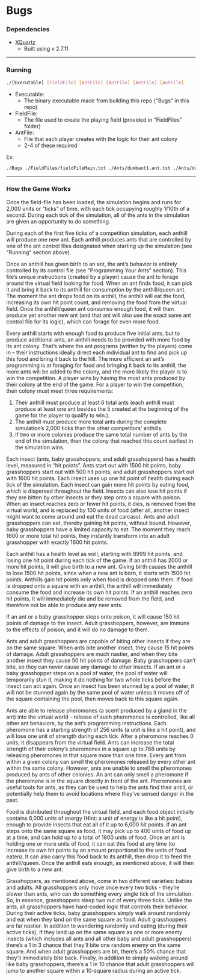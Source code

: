# Bugs

### Dependencies 
* [XQuartz](https://www.xquartz.org/releases/index.html)
	* Built using v 2.7.11 

---

### Running
```bash
./[Executable] [FieldFile] [AntFile] [AntFile] [AntFile] [AntFile]
```
- Executable:
	* The binary executable made from building this repo ("Bugs" in this repo) 	
- FieldFile:
	* The file used to create the playing field (provided in "FieldFiles" folder)
- AntFile:
	* File that each player creates with the logic for their ant colony
	* 2-4 of these required 
 
Ex:
```bash
./Bugs ./FieldFiles/fieldFileMain.txt ./Ants/dumbant1.ant.txt ./Ants/dumbant2.ant.txt ./Ants/dumbant3.ant.txt ./Ants/smartant.ant.txt -raw
```



---

### How the Game Works

Once the field-file has been loaded, the simulation begins and runs for 2,000 units or “ticks” of time, with each tick
occupying roughly 1/10th of a second. During each tick of the simulation, all of the ants in the simulation are given an opportunity to
do something. 

During each of the first five ticks of a competition simulation, each anthill will produce one new
ant. Each anthill produces ants that are controlled by one of the ant control files designated
when starting up the simulation (see "Running" section above). 

Once an anthill has given birth to an ant, the ant’s behavior is entirely controlled by its control file (see "Programming Your Ants" section). This file’s unique
instructions (created by a player) cause the ant to forage around the virtual field looking for food. When an ant finds food, it
can pick it and bring it back to its anthill for consumption by the anthill/queen ant. The moment
the ant drops food on its anthill, the anthill will eat the food, increasing its
own hit point count, and removing the food from the virtual field. Once the anthill/queen ant
consumes enough food, it will then produce yet another new ant (and that ant will also use the
exact same ant control file for its logic), which can forage for even more food.


Every anthill starts with enough food to produce five initial ants, but to produce additional ants,
an anthill needs to be provided with more food by its ant colony. That’s where the ant programs
(written by the players) come in – their instructions ideally direct each individual ant to
find and pick up this food and bring it back to the hill. The more efficient an ant’s programming
is at foraging for food and bringing it back to its anthill, the more ants will be added to the
colony, and the more likely the player is to win the competition.
A player wins by having the most ants produced by their colony at the end of the game. For a player to win the competition, their colony must meet three
requirements:

1. Their anthill must produce at least 6 total ants (each anthill must produce at least one ant besides the 5 created at the beginning of the game
for the player to qualify to win.).
2. The anthill must produce more total ants during the complete simulation’s 2,000
ticks than the other competitors’ anthills.
3. If two or more colonies produce the same total number of ants by the end of the
simulation, then the colony that reached this count earliest in the simulation wins.


Each insect (ants, baby grasshoppers, and adult grasshoppers) has a health level, measured in
“hit points”. Ants start out with 1500 hit points, baby grasshoppers start out with 500 hit points,
and adult grasshoppers start out with 1600 hit points. Each insect uses up one hit point of health
during each tick of the simulation. Each insect can gain more hit points by eating food, which is
dispersed throughout the field. Insects can also lose hit points if they are bitten by other insects
or they step onto a square with poison. When an insect reaches zero or fewer hit points, it dies,
is removed from the virtual world, and is replaced by 100 units of food (after all, another insect
might want to come around and eat the dead carcass). Ants and adult grasshoppers can eat, thereby gaining hit points, without bound.
However, baby grasshoppers have a limited capacity to eat. The moment
they reach 1600 or more total hit points, they instantly transform into an adult grasshopper with
exactly 1600 hit points.

Each anthill has a health level as well, starting with 8999 hit points, and losing one hit
point during each tick of the game. If an anthill has 2000 or more hit points, it will give birth to a
new ant. Giving birth causes the anthill to lose 1500 hit points, since when a new ant is born, it
starts with 1500 hit points. Anthills gain hit points only when food is dropped onto them. If food is
dropped onto a square with an anthill, the anthill will immediately consume the food and
increase its own hit points. If an anthill reaches zero hit points, it will immediately die and be removed
from the field, and therefore not be able to produce any new ants.

If an ant or a baby grasshopper steps onto poison, it will cause 150 hit points of damage to the
insect. Adult grasshoppers, however, are immune to the effects of poison, and it will do no
damage to them.

Ants and adult grasshoppers are capable of biting other insects if they are on the same square.
When ants bite another insect, they cause 15 hit points of damage. Adult grasshoppers are
much nastier, and when they bite another insect they cause 50 hit points of damage. Baby
grasshoppers can’t bite, so they can never cause any damage to other insects.
If an ant or a baby grasshopper steps on a pool of water, the pool of water will temporarily stun
it, making it do nothing for two whole ticks before the insect can act again. Once an insect has 
been stunned by a pool of water, it will not be stunned again by the same pool of water unless it
moves off of the square containing the pool, then moves back to this square again.

Ants are able to release pheromones (a scent produced by a gland in the ant) into the virtual
world - release of such pheromones is controlled, like all other ant behaviors, by the ant’s
programming instructions. Each pheromone has a starting strength of 256 units (a unit is
like a hit point), and will lose one unit of strength during each tick. After a pheromone reaches 0
units, it disappears from the virtual field. Ants can increase the total strength of their colony’s
pheromones in a square up to 768 units by releasing pheromones in that square more than one
time. Every ant from within a given colony can smell the pheromones released by every other
ant within the same colony. However, ants are unable to smell the pheromones produced by
ants of other colonies. An ant can only smell a pheromone if the pheromone is in the square
directly in front of the ant. Pheromones are useful tools for ants, as they can be used to help the
ants find their antill, or potentially help them to avoid locations where they’ve sensed danger in
the past. 

Food is distributed throughout the virtual field, and each food object initially contains 6,000 units
of energy (Hint: a unit of energy is like a hit point), enough to provide insects that eat all of it up
to 6,000 hit points. If an ant steps onto the same square as food, it may pick up to 400 units of
food up at a time, and can hold up to a total of 1800 units of food. Once an ant is holding one or
more units of food, it can eat this food at any time (to increase its own hit points by an amount
proportional to the units of food eaten). It can also carry this food back to its anthill, then drop it
to feed the anthill/queen. Once the anthill eats enough, as mentioned above, it will then give
birth to a new ant.

Grasshoppers, as mentioned above, come in two different varieties: babies and adults. All
grasshoppers only move once every two ticks - they’re slower than ants, who can do something
every single tick of the simulation. So, in essence, grasshoppers sleep two out of every three
ticks. Unlike the ants, all grasshoppers have hard-coded logic that controls their behavior.
During their active ticks, baby grasshoppers simply walk
around randomly and eat when they land on the same square as food. Adult grasshoppers are
far nastier. In addition to wandering randomly and eating (during their active ticks), if they land
up on the same square as one or more enemy insects (which includes all ants and all other
baby and adult grasshoppers) there’s a 1 in 3 chance that they’ll bite one random enemy on the
same square. And when adult grasshoppers are bit, there’s a 50% chance that they’ll
immediately bite back. Finally, in addition to simply walking around like baby grasshoppers,
there’s a 1 in 10 chance that adult grasshoppers will jump to another square within a 10-square
radius during an active tick. 
